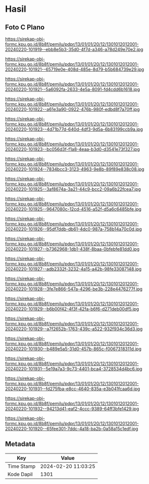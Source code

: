 # Hasil

## Foto C Plano

https://sirekap-obj-formc.kpu.go.id/8b8f/pemilu/pdpr/13/01/01/20/12/1301012012001-20240220-101919--ebb8e5b3-35d0-4f7d-a346-a78d249e70e2.jpg

https://sirekap-obj-formc.kpu.go.id/8b8f/pemilu/pdpr/13/01/01/20/12/1301012012001-20240220-101921--65719e0e-408d-485e-8d79-b5b684739e29.jpg

https://sirekap-obj-formc.kpu.go.id/8b8f/pemilu/pdpr/13/01/01/20/12/1301012012001-20240220-101921--5a6092fa-2633-4e5a-8091-fd4cdd6b1618.jpg

https://sirekap-obj-formc.kpu.go.id/8b8f/pemilu/pdpr/13/01/01/20/12/1301012012001-20240220-101922--a61e3a90-0922-476b-980f-edbd8f7a70ff.jpg

https://sirekap-obj-formc.kpu.go.id/8b8f/pemilu/pdpr/13/01/01/20/12/1301012012001-20240220-101923--4d71b77d-640d-4df3-9d5a-6b83199ccb9a.jpg

https://sirekap-obj-formc.kpu.go.id/8b8f/pemilu/pdpr/13/01/01/20/12/1301012012001-20240220-101923--bc056d3f-f1a8-4eaa-b3d0-d3541e73f327.jpg

https://sirekap-obj-formc.kpu.go.id/8b8f/pemilu/pdpr/13/01/01/20/12/1301012012001-20240220-101924--7834bcc3-3123-4963-9e8b-89f89e838c08.jpg

https://sirekap-obj-formc.kpu.go.id/8b8f/pemilu/pdpr/13/01/01/20/12/1301012012001-20240220-101925--3af8674a-3a21-44c9-bcc2-09a6b22fcea7.jpg

https://sirekap-obj-formc.kpu.go.id/8b8f/pemilu/pdpr/13/01/01/20/12/1301012012001-20240220-101925--9647080c-12cd-4516-a52f-d5a6c6485bfe.jpg

https://sirekap-obj-formc.kpu.go.id/8b8f/pemilu/pdpr/13/01/01/20/12/1301012012001-20240220-101926--95df7ddb-db61-4dc0-987a-758b14a70c0d.jpg

https://sirekap-obj-formc.kpu.go.id/8b8f/pemilu/pdpr/13/01/01/20/12/1301012012001-20240220-101927--b7362968-1db1-438f-8baa-0bfebfe81dd0.jpg

https://sirekap-obj-formc.kpu.go.id/8b8f/pemilu/pdpr/13/01/01/20/12/1301012012001-20240220-101927--adb2332f-3232-4a15-a42b-98fe33087148.jpg

https://sirekap-obj-formc.kpu.go.id/8b8f/pemilu/pdpr/13/01/01/20/12/1301012012001-20240220-101928--3fe7e866-547a-4296-be3b-228e4476277f.jpg

https://sirekap-obj-formc.kpu.go.id/8b8f/pemilu/pdpr/13/01/01/20/12/1301012012001-20240220-101929--b6b00f42-4f3f-42fa-b6f6-d271deb00df5.jpg

https://sirekap-obj-formc.kpu.go.id/8b8f/pemilu/pdpr/13/01/01/20/12/1301012012001-20240220-101929--a7f2652b-1763-439c-a522-932f934c36d3.jpg

https://sirekap-obj-formc.kpu.go.id/8b8f/pemilu/pdpr/13/01/01/20/12/1301012012001-20240220-101930--b489e5a5-31d0-457b-865c-f0067318311d.jpg

https://sirekap-obj-formc.kpu.go.id/8b8f/pemilu/pdpr/13/01/01/20/12/1301012012001-20240220-101931--5e19a7a3-9c73-4401-bca4-3728534d4bc6.jpg

https://sirekap-obj-formc.kpu.go.id/8b8f/pemilu/pdpr/13/01/01/20/12/1301012012001-20240220-101931--fd275fba-e8cc-4640-835a-e3b041fcaa6d.jpg

https://sirekap-obj-formc.kpu.go.id/8b8f/pemilu/pdpr/13/01/01/20/12/1301012012001-20240220-101932--94213d41-eaf2-4ccc-9389-64ff3bfe1429.jpg

https://sirekap-obj-formc.kpu.go.id/8b8f/pemilu/pdpr/13/01/01/20/12/1301012012001-20240220-101920--65fee301-7ddc-4a18-ba2b-0a58a15c1edf.jpg


## Metadata

| Key        | Value               |
| ---------- | ------------------- |
| Time Stamp | 2024-02-20 11:03:25 |
| Kode Dapil | 1301                |



